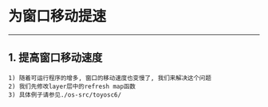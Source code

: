 # **为窗口移动提速** #
***



## **1. 提高窗口移动速度** ##
    1) 随着可运行程序的增多, 窗口的移动速度也变慢了, 我们来解决这个问题
    2) 我们先修改layer层中的refresh map函数
    3) 具体例子请参见./os-src/toyosc6/
